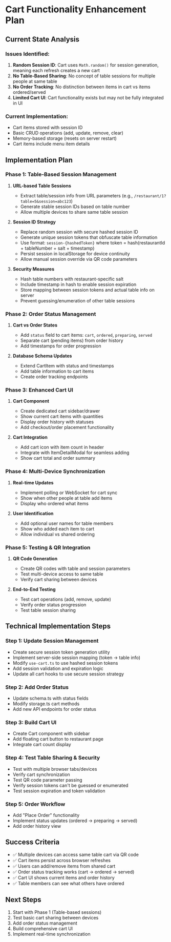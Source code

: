 # Cart Functionality Enhancement Plan

## Current State Analysis

### Issues Identified:
1. **Random Session ID**: Cart uses `Math.random()` for session generation, meaning each refresh creates a new cart
2. **No Table-Based Sharing**: No concept of table sessions for multiple people at same table
3. **No Order Tracking**: No distinction between items in cart vs items ordered/served
4. **Limited Cart UI**: Cart functionality exists but may not be fully integrated in UI

### Current Implementation:
- Cart items stored with session ID
- Basic CRUD operations (add, update, remove, clear)
- Memory-based storage (resets on server restart)
- Cart items include menu item details

## Implementation Plan

### Phase 1: Table-Based Session Management
1. **URL-based Table Sessions**
   - Extract table/session info from URL parameters (e.g., `/restaurant/1?table=5&session=abc123`)
   - Generate stable session IDs based on table number
   - Allow multiple devices to share same table session

2. **Session ID Strategy**
   - Replace random session with secure hashed session ID
   - Generate unique session tokens that obfuscate table information
   - Use format: `session-{hashedToken}` where token = hash(restaurantId + tableNumber + salt + timestamp)
   - Persist session in localStorage for device continuity
   - Allow manual session override via QR code parameters

3. **Security Measures**
   - Hash table numbers with restaurant-specific salt
   - Include timestamp in hash to enable session expiration
   - Store mapping between session tokens and actual table info on server
   - Prevent guessing/enumeration of other table sessions

### Phase 2: Order Status Management
1. **Cart vs Order States**
   - Add `status` field to cart items: `cart`, `ordered`, `preparing`, `served`
   - Separate cart (pending items) from order history
   - Add timestamps for order progression

2. **Database Schema Updates**
   - Extend CartItem with status and timestamps
   - Add table information to cart items
   - Create order tracking endpoints

### Phase 3: Enhanced Cart UI
1. **Cart Component**
   - Create dedicated cart sidebar/drawer
   - Show current cart items with quantities
   - Display order history with statuses
   - Add checkout/order placement functionality

2. **Cart Integration**
   - Add cart icon with item count in header
   - Integrate with ItemDetailModal for seamless adding
   - Show cart total and order summary

### Phase 4: Multi-Device Synchronization
1. **Real-time Updates**
   - Implement polling or WebSocket for cart sync
   - Show when other people at table add items
   - Display who ordered what items

2. **User Identification**
   - Add optional user names for table members
   - Show who added each item to cart
   - Allow individual vs shared ordering

### Phase 5: Testing & QR Integration
1. **QR Code Generation**
   - Create QR codes with table and session parameters
   - Test multi-device access to same table
   - Verify cart sharing between devices

2. **End-to-End Testing**
   - Test cart operations (add, remove, update)
   - Verify order status progression
   - Test table session sharing

## Technical Implementation Steps

### Step 1: Update Session Management
- Create secure session token generation utility
- Implement server-side session mapping (token → table info)
- Modify `use-cart.ts` to use hashed session tokens
- Add session validation and expiration logic
- Update all cart hooks to use secure session strategy

### Step 2: Add Order Status
- Update schema.ts with status fields
- Modify storage.ts cart methods
- Add new API endpoints for order status

### Step 3: Build Cart UI
- Create Cart component with sidebar
- Add floating cart button to restaurant page
- Integrate cart count display

### Step 4: Test Table Sharing & Security
- Test with multiple browser tabs/devices
- Verify cart synchronization
- Test QR code parameter passing
- Verify session tokens can't be guessed or enumerated
- Test session expiration and token validation

### Step 5: Order Workflow
- Add "Place Order" functionality
- Implement status updates (ordered → preparing → served)
- Add order history view

## Success Criteria
- ✅ Multiple devices can access same table cart via QR code
- ✅ Cart items persist across browser refreshes
- ✅ Users can add/remove items from shared cart
- ✅ Order status tracking works (cart → ordered → served)
- ✅ Cart UI shows current items and order history
- ✅ Table members can see what others have ordered

## Next Steps
1. Start with Phase 1 (Table-based sessions)
2. Test basic cart sharing between devices
3. Add order status management
4. Build comprehensive cart UI
5. Implement real-time synchronization
